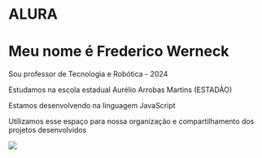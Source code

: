 # ALURA
# Meu nome é Frederico Werneck

Sou professor de Tecnologia e Robótica - 2024

Estudamos na escola estadual Aurélio Arrobas Martins (ESTADÃO)

Estamos desenvolvendo na linguagem JavaScript

Utilizamos esse espaço para nossa organização e compartilhamento dos projetos desenvolvidos


![](https://www.alura.com.br/assets/img/alura2023/home/selo-animation.1720710817.png)
